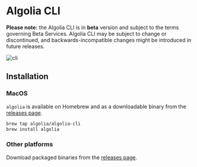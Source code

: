 # Algolia CLI

**Please note:** the Algolia CLI is in **beta** version and subject to the terms governing Beta Services. Algolia CLI may be subject to change or discontinued, and backwards-incompatible changes might be introduced in future releases.

![cli](https://user-images.githubusercontent.com/5702266/153008646-1fd8fbf2-4a4d-4421-b2f2-0886487f3e27.png)

## Installation

### MacOS

`algolia` is available on Homebrew and as a downloadable binary from the [releases page](https://github.com/algolia/cli/releases).

```bash
brew tap algolia/algolia-cli
brew install algolia
```

### Other platforms

Download packaged binaries from the [releases page](https://github.com/algolia/cli/releases).
